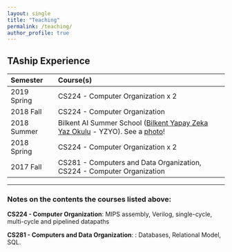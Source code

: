 ```yaml
---
layout: single
title: "Teaching"
permalink: /teaching/
author_profile: true
---
```


## TAship Experience

| Semester                |    Course(s) |
| :------------------- | :-------------------------------------------------------- |
| 2019 Spring   |  CS224 - Computer Organization x 2 |
| 2018 Fall   |  CS224 - Computer Organization  |
| 2018 Summer   |  Bilkent AI Summer School ([Bilkent Yapay Zeka Yaz Okulu](http://yzyo.bilkent.edu.tr/) - YZYO). See a [photo](/images/aisummerschool2018.jpg)! |
| 2018 Spring   |  CS224 - Computer Organization x 2 |
| 2017 Fall   | CS281 - Computers  and  Data  Organization, CS224 - Computer Organization |

***

### Notes on the contents the courses listed above:

**CS224 - Computer Organization**: MIPS assembly, Verilog, single-cycle, multi-cycle and pipelined datapaths

**CS281 - Computers  and  Data  Organization**: : Databases,  Relational Model, SQL.
